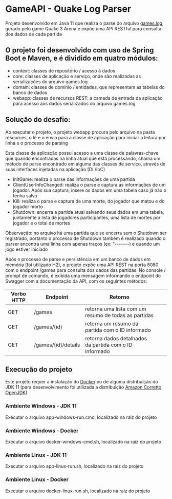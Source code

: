 # GameAPI - Quake Log Parser

Projeto desenvolvido em Java 11 que realiza o parse do arquivo [games.log], gerado pelo game Quake 3 Arena e expõe uma API RESTful para consulta dos dados de cada partida

## O projeto foi desenvolvido com uso de Spring Boot e Maven, e é dividido em quatro módulos:

* context: classes de repositório / acesso à dados
* core: classes de aplicação e serviço, onde são realizadas as serializações do arquivo games.log
* domain: classes de domínio / entidades, que representam as tabelas do banco de dados
* webapp: classes de recursos REST: a camada de entrada da aplicação para acesso aos dados serializados do arquivo games.log

## Solução do desafio: 

 Ao executar o projeto, o projeto webapp procura pelo arquivo na pasta resources, o lê e o envia para a classe de aplicação para iniciar a leitura por linha e o processo de parsing
 
 Esta classe de aplicação possui acesso a uma classe de palavras-chave que quando encontradas na linha atual que está processando, chama um método de parse encontrado em alguma das classes de serviço, através de suas interfaces injetadas na aplicação (DI /IoC)
 
 * InitGame: realiza o parse das informações de uma partida
 * ClientUserInfoChanged: realiza o parse e captura as informações de um jogador. Após sua captura, insere os dados em uma tabela caso já não o tenha salvo
 * Kill: realiza o parse e captura de uma morte, do jogador que matou e do jogador morto
 * Shutdown: encerra a partida atual salvando seus dados em uma tabela, juntamente a lista de jogadores participantes, uma lista de mortes por jogador e o total de mortes
 
  Observação: no arquivo há uma partida que se encerra sem o Shutdown ser registrado, portanto o processo de Shutdown também é realizado quando o parser encontra uma linha com apenas traços (ex: "-------) e quando um jogo estiver iniciado
  
 Após o processo de parse e persistência em um banco de dados em memória (foi utilizado H2), o projeto expõe uma API REST na porta 8080 com o endpoint /games para consulta dos dados das partidas. No console / prompt de comando, é exibida uma mensagem informando o endpoint do Swagger com a documentação da API, com os seguintes métodos: 
 
| Verbo HTTP  | Endpoint            | Retorno                                                |   |   |
|-------------|---------------------|--------------------------------------------------------|---|---|
| GET         | /games              | retorna uma lista com um resumo de todas as partidas   |   |   |
| GET         | /games/{id}         | retorna um resumo da partida com o ID informado        |   |   |
| GET         | /games/{id}/details | retorna dados detalhados da partida com o ID informado |   |   |

## Execução do projeto

Este projeto requer a instalação do [Docker](https://www.docker.com/) ou de alguma distribuição do JDK 11 (para desenvolvimento foi utilizada a distribuição [Amazon Corretto OpenJDK](https://aws.amazon.com/corretto/))

### Ambiente Windows - JDK 11

Executar o arquivo app-windows-run.cmd, localizado na raiz do projeto

### Ambiente Windows - Docker

Executar o arquivo docker-windows-cmd.sh, localizado na raiz do projeto

### Ambiente Linux - JDK 11

Executar o arquivo app-linux-run.sh, localizado na raiz do projeto

### Ambiente Linux - Docker

Executar o arquivo docker-linux-run.sh, localizado na raiz do projeto

[games.log]: https://github.com/andregcaires/game-api/blob/master/gameapi/webapp/src/main/resources/games.log
